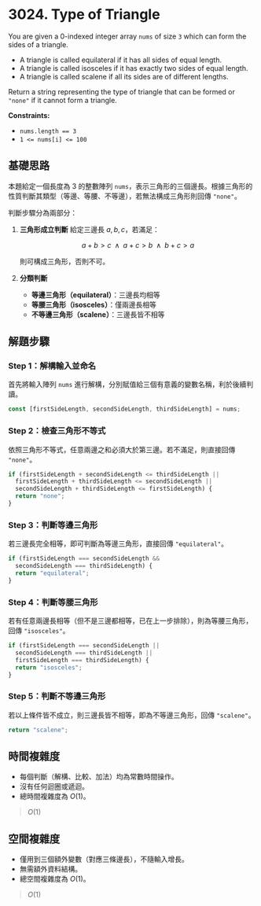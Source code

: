 # 3024. Type of Triangle

You are given a 0-indexed integer array `nums` of size `3` which can form the sides of a triangle.

- A triangle is called equilateral if it has all sides of equal length.
- A triangle is called isosceles if it has exactly two sides of equal length.
- A triangle is called scalene if all its sides are of different lengths.

Return a string representing the type of triangle that can be formed or `"none"` if it cannot form a triangle.

**Constraints:**

- `nums.length == 3`
- `1 <= nums[i] <= 100`

## 基礎思路

本題給定一個長度為 $3$ 的整數陣列 `nums`，表示三角形的三個邊長。根據三角形的性質判斷其類型（等邊、等腰、不等邊），若無法構成三角形則回傳 `"none"`。

判斷步驟分為兩部分：

1. **三角形成立判斷**
   給定三邊長 $a, b, c$，若滿足：

   $$
   a + b > c \;\;\land\;\; a + c > b \;\;\land\;\; b + c > a
   $$

   則可構成三角形，否則不可。

2. **分類判斷**

    - **等邊三角形（equilateral）**：三邊長均相等
    - **等腰三角形（isosceles）**：僅兩邊長相等
    - **不等邊三角形（scalene）**：三邊長皆不相等

## 解題步驟

### Step 1：解構輸入並命名

首先將輸入陣列 `nums` 進行解構，分別賦值給三個有意義的變數名稱，利於後續判讀。

```typescript
const [firstSideLength, secondSideLength, thirdSideLength] = nums;
```

### Step 2：檢查三角形不等式

依照三角形不等式，任意兩邊之和必須大於第三邊。若不滿足，則直接回傳 `"none"`。

```typescript
if (firstSideLength + secondSideLength <= thirdSideLength ||
  firstSideLength + thirdSideLength <= secondSideLength ||
  secondSideLength + thirdSideLength <= firstSideLength) {
  return "none";
}
```

### Step 3：判斷等邊三角形

若三邊長完全相等，即可判斷為等邊三角形，直接回傳 `"equilateral"`。

```typescript
if (firstSideLength === secondSideLength &&
  secondSideLength === thirdSideLength) {
  return "equilateral";
}
```

### Step 4：判斷等腰三角形

若有任意兩邊長相等（但不是三邊都相等，已在上一步排除），則為等腰三角形，回傳 `"isosceles"`。

```typescript
if (firstSideLength === secondSideLength ||
  secondSideLength === thirdSideLength ||
  firstSideLength === thirdSideLength) {
  return "isosceles";
}
```

### Step 5：判斷不等邊三角形

若以上條件皆不成立，則三邊長皆不相等，即為不等邊三角形，回傳 `"scalene"`。

```typescript
return "scalene";
```

## 時間複雜度

- 每個判斷（解構、比較、加法）均為常數時間操作。
- 沒有任何迴圈或遞迴。
- 總時間複雜度為 $O(1)$。

> $O(1)$

## 空間複雜度

- 僅用到三個額外變數（對應三條邊長），不隨輸入增長。
- 無需額外資料結構。
- 總空間複雜度為 $O(1)$。

> $O(1)$
